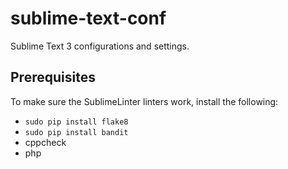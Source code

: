 # sublime-text-conf
Sublime Text 3 configurations and settings.

## Prerequisites
To make sure the SublimeLinter linters work, install the following:
* `sudo pip install flake8`
* `sudo pip install bandit`
* cppcheck
* php